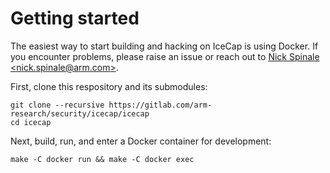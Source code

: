 # Getting started

The easiest way to start building and hacking on IceCap is using Docker. If you
encounter problems, please raise an issue or reach out to [Nick Spinale
&lt;nick.spinale@arm.com&gt;](mailto:nick.spinale@arm.com).

First, clone this respository and its submodules:

```
git clone --recursive https://gitlab.com/arm-research/security/icecap/icecap
cd icecap
```

Next, build, run, and enter a Docker container for development:

```
make -C docker run && make -C docker exec
```
